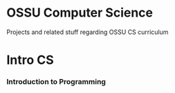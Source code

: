 # OSSU Computer Science
Projects and related stuff regarding OSSU CS curriculum

# Intro CS
<h3> Introduction to Programming </h3>
